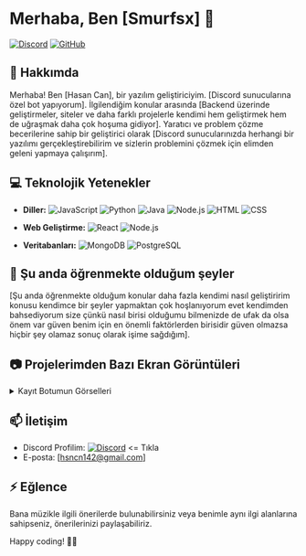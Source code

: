 # Merhaba, Ben [Smurfsx] 👋

[![Discord](https://img.shields.io/badge/Discord-smurfsx%239999-FFAC33?style=flat&logo=discord&logoColor=black)](https://discord.com/users/1189181791551098912) 
[![GitHub](https://img.shields.io/badge/GitHub-Follow-000001?style=flat&logo=github&logoColor=white&color=FFAC33)](https://github.com/smurfsx0)

## 🚀 Hakkımda

Merhaba! Ben [Hasan Can], bir yazılım geliştiriciyim. [Discord sunucularına özel bot yapıyorum]. İlgilendiğim konular arasında [Backend üzerinde geliştirmeler, siteler ve daha farklı projelerle kendimi hem geliştirmek hem de uğraşmak daha çok hoşuma gidiyor]. Yaratıcı ve problem çözme becerilerine sahip bir geliştirici olarak [Discord sunucularınızda herhangi bir yazılımı gerçekleştirebilirim ve sizlerin problemini çözmek için elimden geleni yapmaya çalışırım].

## 💻 Teknolojik Yetenekler

- **Diller:** 
  ![JavaScript](https://img.shields.io/badge/JavaScript-F7DF1E?style=flat&logo=javascript&logoColor=white)
  ![Python](https://img.shields.io/badge/Python-3776AB?style=flat&logo=python&logoColor=white)
  ![Java](https://img.shields.io/badge/Java-007396?style=flat&logo=java&logoColor=white)
  ![Node.js](https://img.shields.io/badge/Node.js-339933?style=flat&logo=node.js&logoColor=white)
  ![HTML](https://img.shields.io/badge/HTML5-E34F26?style=flat&logo=html5&logoColor=white)
  ![CSS](https://img.shields.io/badge/CSS3-1572B6?style=flat&logo=css3&logoColor=white)

- **Web Geliştirme:** 
  ![React](https://img.shields.io/badge/React-61DAFB?style=flat&logo=react&logoColor=white)
  ![Node.js](https://img.shields.io/badge/Node.js-339933?style=flat&logo=node.js&logoColor=white)

- **Veritabanları:** 
  ![MongoDB](https://img.shields.io/badge/MongoDB-47A248?style=flat&logo=mongodb&logoColor=white)
  ![PostgreSQL](https://img.shields.io/badge/PostgreSQL-336791?style=flat&logo=postgresql&logoColor=white)

## 🌱 Şu anda öğrenmekte olduğum şeyler

[Şu anda öğrenmekte olduğum konular daha fazla kendimi nasıl geliştiririm konusu kendimce bir şeyler yapmaktan çok hoşlanıyorum evet kendimden bahsediyorum size çünkü nasıl birisi olduğumu bilmenizde de ufak da olsa önem var güven benim için en önemli faktörlerden birisidir güven olmazsa hiçbir şey olamaz sonuç olarak işime sağdığım].

## 📷 Projelerimden Bazı Ekran Görüntüleri

<details>
  <summary>Kayıt Botumun Görselleri</summary>

  | Kayıt Botu                             | Kayıt Stat                                   | Eski İsimler                                    | İsim Değiştirme                      |
  | ------------------------------------------------ | ----------------------------------------------- | ----------------------------------------------- | ----------------------------------------------- |
  | <img src="https://cdn.discordapp.com/attachments/1207359839039393793/1217267385321390161/kaytButton.png?ex=66036798&is=65f0f298&hm=ac148714b1acbbf4e29504c8ec5bacf5e4ace9c3a2c0965c80c9fd8b71e909f5&" />  | <img src="https://cdn.discordapp.com/attachments/1207359839039393793/1217267384306372648/kayt2.png?ex=66036798&is=65f0f298&hm=4d8940b45cdd0047611fb9e3eba377b81168a512cf737c5a1322ab8f29f3f4a4&" /> | <img src="https://cdn.discordapp.com/attachments/1207359839039393793/1217267385690620034/isimler.png?ex=66036798&is=65f0f298&hm=80f237d880a80f4aeb77e7e8169fcc1f1859fd2bd0a013a409ab45e24732df5d&" /> | <img src="https://cdn.discordapp.com/attachments/1207359839039393793/1217267386059591701/isimler2.png?ex=66036798&is=65f0f298&hm=f3762bf82fe0bbe4007fac6e3779cd8abd87de75c7f1a708b638348c6e474b9c&" /> |

//</details>


## 📫 İletişim

- Discord Profilim: [![Discord](https://img.shields.io/badge/Discord-smurfsx%239999-FFAC33?style=flat&logo=discord&logoColor=black)](https://discord.com/users/1189181791551098912) <= Tıkla
- E-posta: [hsncn142@gmail.com]

## ⚡ Eğlence

Bana müzikle ilgili önerilerde bulunabilirsiniz veya benimle aynı ilgi alanlarına sahipseniz, önerilerinizi paylaşabiliriz.

Happy coding! 👨‍💻
